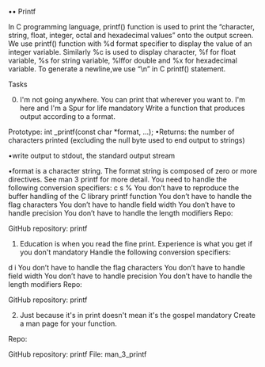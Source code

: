 •• Printf

In C programming language, printf() function is used to print the “character, string, float, integer, octal and hexadecimal values” onto the output screen.
We use printf() function with %d format specifier to display the value of an integer variable.
Similarly %c is used to display character, %f for float variable, %s for string variable, %lffor double and %x for hexadecimal variable.
To generate a newline,we use “\n” in C printf() statement.

Tasks

0. I'm not going anywhere. You can print that wherever you want to. I'm here and I'm a Spur for life mandatory
Write a function that produces output according to a format.

Prototype: int _printf(const char *format, ...);
•Returns: the number of characters printed (excluding the null byte used to end output to strings)

•write output to stdout, the standard output stream

•format is a character string. The format string is composed of zero or more directives. See man 3 printf for more detail. You need to handle the following conversion specifiers:
c
s
%
You don’t have to reproduce the buffer handling of the C library printf function
You don’t have to handle the flag characters
You don’t have to handle field width
You don’t have to handle precision
You don’t have to handle the length modifiers
Repo:

GitHub repository: printf

1. Education is when you read the fine print. Experience is what you get if you don't mandatory
Handle the following conversion specifiers:

d
i
You don’t have to handle the flag characters
You don’t have to handle field width
You don’t have to handle precision
You don’t have to handle the length modifiers
Repo:

GitHub repository: printf

2. Just because it's in print doesn't mean it's the gospel mandatory
Create a man page for your function.

Repo:

GitHub repository: printf
File: man_3_printf
